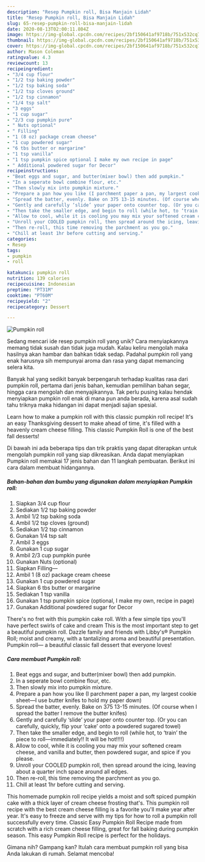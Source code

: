 ```yaml
---
description: "Resep Pumpkin roll, Bisa Manjain Lidah"
title: "Resep Pumpkin roll, Bisa Manjain Lidah"
slug: 65-resep-pumpkin-roll-bisa-manjain-lidah
date: 2020-08-13T02:00:11.804Z
image: https://img-global.cpcdn.com/recipes/2bf150641af9718b/751x532cq70/pumpkin-roll-recipe-main-photo.jpg
thumbnail: https://img-global.cpcdn.com/recipes/2bf150641af9718b/751x532cq70/pumpkin-roll-recipe-main-photo.jpg
cover: https://img-global.cpcdn.com/recipes/2bf150641af9718b/751x532cq70/pumpkin-roll-recipe-main-photo.jpg
author: Mason Coleman
ratingvalue: 4.3
reviewcount: 13
recipeingredient:
- "3/4 cup flour"
- "1/2 tsp baking powder"
- "1/2 tsp baking soda"
- "1/2 tsp cloves ground"
- "1/2 tsp cinnamon"
- "1/4 tsp salt"
- "3 eggs"
- "1 cup sugar"
- "2/3 cup pumpkin pure"
- " Nuts optional"
- " Filling"
- "1 (8 oz) package cream cheese"
- "1 cup powdered sugar"
- "6 tbs butter or margarine"
- "1 tsp vanilla"
- "1 tsp pumpkin spice optional I make my own recipe in page"
- " Additional powdered sugar for Decor"
recipeinstructions:
- "Beat eggs and sugar, and butter(mixer bowl) then add pumpkin."
- "In a seperate bowl combine flour, etc."
- "Then slowly mix into pumpkin mixture."
- "Prepare a pan how you like (I parchment paper a pan, my largest cookie sheet—I use butter knifes to hold my paper down)"
- "Spread the batter, evenly. Bake on 375 13-15 minutes. (Of course when I spread the batter I remove the butter knifes)"
- "Gently and carefully ‘slide’ your paper onto counter top. (Or you can carefully, quickly, flip your ‘cake’ onto a powdered sugared towel)"
- "Then take the smaller edge, and begin to roll (while hot, to ‘train’ the piece to roll—immediately!! It will be hot!!!!)"
- "Allow to cool, while it is cooling you may mix your softened cream cheese, and vanilla and butter, then powdered sugar, and spice if you please."
- "Unroll your COOLED pumpkin roll, then spread around the icing, leaving about a quarter inch space around all edges."
- "Then re-roll, this time removing the parchment as you go."
- "Chill at least 1hr before cutting and serving."
categories:
- Resep
tags:
- pumpkin
- roll

katakunci: pumpkin roll 
nutrition: 139 calories
recipecuisine: Indonesian
preptime: "PT31M"
cooktime: "PT60M"
recipeyield: "2"
recipecategory: Dessert

---
```



![Pumpkin roll](https://img-global.cpcdn.com/recipes/2bf150641af9718b/751x532cq70/pumpkin-roll-recipe-main-photo.jpg)

Sedang mencari ide resep pumpkin roll yang unik? Cara menyiapkannya memang tidak susah dan tidak juga mudah. Kalau keliru mengolah maka hasilnya akan hambar dan bahkan tidak sedap. Padahal pumpkin roll yang enak harusnya sih mempunyai aroma dan rasa yang dapat memancing selera kita.

Banyak hal yang sedikit banyak berpengaruh terhadap kualitas rasa dari pumpkin roll, pertama dari jenis bahan, kemudian pemilihan bahan segar, hingga cara mengolah dan menyajikannya. Tak perlu pusing kalau hendak menyiapkan pumpkin roll enak di mana pun anda berada, karena asal sudah tahu triknya maka hidangan ini dapat menjadi sajian spesial.

Learn how to make a pumpkin roll with this classic pumpkin roll recipe! It&#39;s an easy Thanksgiving dessert to make ahead of time, it&#39;s filled with a heavenly cream cheese filling. This classic Pumpkin Roll is one of the best fall desserts!


Di bawah ini ada beberapa tips dan trik praktis yang dapat diterapkan untuk mengolah pumpkin roll yang siap dikreasikan. Anda dapat menyiapkan Pumpkin roll memakai 17 jenis bahan dan 11 langkah pembuatan. Berikut ini cara dalam membuat hidangannya.

<!--inarticleads1-->

##### Bahan-bahan dan bumbu yang digunakan dalam menyiapkan Pumpkin roll:

1. Siapkan 3/4 cup flour
1. Sediakan 1/2 tsp baking powder
1. Ambil 1/2 tsp baking soda
1. Ambil 1/2 tsp cloves (ground)
1. Sediakan 1/2 tsp cinnamon
1. Gunakan 1/4 tsp salt
1. Ambil 3 eggs
1. Gunakan 1 cup sugar
1. Ambil 2/3 cup pumpkin purée
1. Gunakan  Nuts (optional)
1. Siapkan  Filling—
1. Ambil 1 (8 oz) package cream cheese
1. Gunakan 1 cup powdered sugar
1. Siapkan 6 tbs butter or margarine
1. Sediakan 1 tsp vanilla
1. Gunakan 1 tsp pumpkin spice (optional, I make my own, recipe in page)
1. Gunakan  Additional powdered sugar for Decor


There&#39;s no fret with this pumpkin cake roll. With a few simple tips you&#39;ll have perfect swirls of cake and cream This is the most important step to get a beautiful pumpkin roll. Dazzle family and friends with Libby&#39;s® Pumpkin Roll; moist and creamy, with a tantalizing aroma and beautiful presentation. Pumpkin roll— a beautiful classic fall dessert that everyone loves! 

<!--inarticleads2-->

##### Cara membuat Pumpkin roll:

1. Beat eggs and sugar, and butter(mixer bowl) then add pumpkin.
1. In a seperate bowl combine flour, etc.
1. Then slowly mix into pumpkin mixture.
1. Prepare a pan how you like (I parchment paper a pan, my largest cookie sheet—I use butter knifes to hold my paper down)
1. Spread the batter, evenly. Bake on 375 13-15 minutes. (Of course when I spread the batter I remove the butter knifes)
1. Gently and carefully ‘slide’ your paper onto counter top. (Or you can carefully, quickly, flip your ‘cake’ onto a powdered sugared towel)
1. Then take the smaller edge, and begin to roll (while hot, to ‘train’ the piece to roll—immediately!! It will be hot!!!!)
1. Allow to cool, while it is cooling you may mix your softened cream cheese, and vanilla and butter, then powdered sugar, and spice if you please.
1. Unroll your COOLED pumpkin roll, then spread around the icing, leaving about a quarter inch space around all edges.
1. Then re-roll, this time removing the parchment as you go.
1. Chill at least 1hr before cutting and serving.


This homemade pumpkin roll recipe yields a moist and soft spiced pumpkin cake with a thick layer of cream cheese frosting that&#39;s. This pumpkin roll recipe with the best cream cheese filling is a favorite you&#39;ll make year after year. It&#39;s easy to freeze and serve with my tips for how to roll a pumpkin roll successfully every time. Classic Easy Pumpkin Roll Recipe made from scratch with a rich cream cheese filling, great for fall baking during pumpkin season. This easy Pumpkin Roll recipe is perfect for the holidays. 

Gimana nih? Gampang kan? Itulah cara membuat pumpkin roll yang bisa Anda lakukan di rumah. Selamat mencoba!
